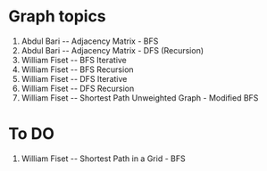# Graph topics 

1. Abdul Bari       -- Adjacency Matrix - BFS
2. Abdul Bari       -- Adjacency Matrix - DFS (Recursion)
3. William Fiset    -- BFS Iterative
4. William Fiset    -- BFS Recursion
5. William Fiset    -- DFS Iterative
6. William Fiset    -- DFS Recursion
7. William Fiset    -- Shortest Path Unweighted Graph - Modified BFS


# To DO 

1. William Fiset    -- Shortest Path in a Grid - BFS